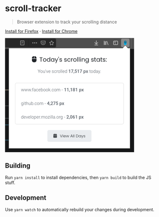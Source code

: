 # scroll-tracker

> Browser extension to track your scrolling distance

[Install for Firefox](https://addons.mozilla.org/en-US/firefox/addon/scroll-tracker) · [Install for Chrome](https://chrome.google.com/webstore/detail/scroll-tracker/mefkhodoaoahcffhciblojjgmfpcgeod)

![Screenshot](img/screenshot.png)

## Building

Run `yarn install` to install dependencies, then `yarn build` to build the JS stuff.

## Development

Use `yarn watch` to automatically rebuild your changes during development.
